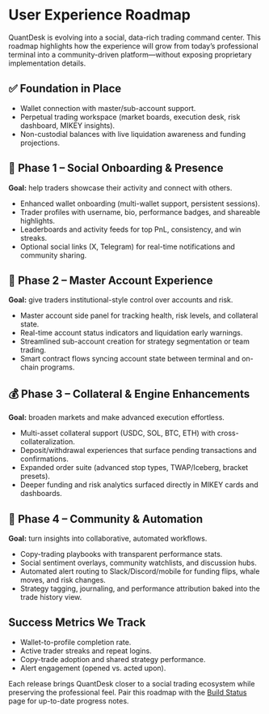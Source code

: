 # User Experience Roadmap

QuantDesk is evolving into a social, data-rich trading command center. This roadmap highlights how the experience will grow from today’s professional terminal into a community-driven platform—without exposing proprietary implementation details.

## ✅ Foundation in Place

- Wallet connection with master/sub-account support.
- Perpetual trading workspace (market boards, execution desk, risk dashboard, MIKEY insights).
- Non-custodial balances with live liquidation awareness and funding projections.

## 🚀 Phase 1 – Social Onboarding & Presence

**Goal:** help traders showcase their activity and connect with others.

- Enhanced wallet onboarding (multi-wallet support, persistent sessions).
- Trader profiles with username, bio, performance badges, and shareable highlights.
- Leaderboards and activity feeds for top PnL, consistency, and win streaks.
- Optional social links (X, Telegram) for real-time notifications and community sharing.

## 🏦 Phase 2 – Master Account Experience

**Goal:** give traders institutional-style control over accounts and risk.

- Master account side panel for tracking health, risk levels, and collateral state.
- Real-time account status indicators and liquidation early warnings.
- Streamlined sub-account creation for strategy segmentation or team trading.
- Smart contract flows syncing account state between terminal and on-chain programs.

## 💰 Phase 3 – Collateral & Engine Enhancements

**Goal:** broaden markets and make advanced execution effortless.

- Multi-asset collateral support (USDC, SOL, BTC, ETH) with cross-collateralization.
- Deposit/withdrawal experiences that surface pending transactions and confirmations.
- Expanded order suite (advanced stop types, TWAP/Iceberg, bracket presets).
- Deeper funding and risk analytics surfaced directly in MIKEY cards and dashboards.

## 🔄 Phase 4 – Community & Automation

**Goal:** turn insights into collaborative, automated workflows.

- Copy-trading playbooks with transparent performance stats.
- Social sentiment overlays, community watchlists, and discussion hubs.
- Automated alert routing to Slack/Discord/mobile for funding flips, whale moves, and risk changes.
- Strategy tagging, journaling, and performance attribution baked into the trade history view.

## Success Metrics We Track

- Wallet-to-profile completion rate.
- Active trader streaks and repeat logins.
- Copy-trade adoption and shared strategy performance.
- Alert engagement (opened vs. acted upon).

Each release brings QuantDesk closer to a social trading ecosystem while preserving the professional feel. Pair this roadmap with the [Build Status](./roadmap-and-status.md) page for up-to-date progress notes.
